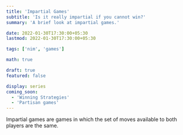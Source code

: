 ```yaml
---
title: 'Impartial Games'
subtitle: 'Is it really impartial if you cannot win?'
summary: 'A brief look at impartial games.'

date: 2022-01-30T17:30:00+05:30
lastmod: 2022-01-30T17:30:00+05:30

tags: ['nim', 'games']

math: true

draft: true
featured: false

display: series
coming_soon:
  - 'Winning Strategies'
  - 'Partisan games'
---
```


Impartial games are games in which the set of moves available to both players are the same.

